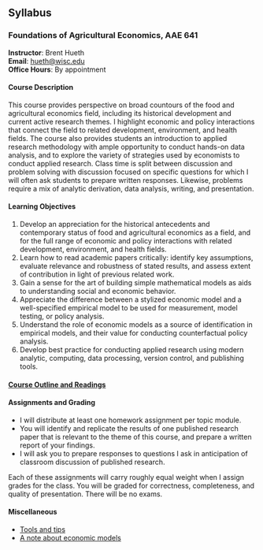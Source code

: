 ## Syllabus

### Foundations of Agricultural Economics, AAE 641

**Instructor**: Brent Hueth  
**Email**: hueth@wisc.edu  
**Office Hours**: By appointment

#### Course Description

This course provides perspective on broad countours of the food and
agricultural economics field, including its historical development and current
active research themes. I highlight economic and policy interactions that
connect the field to related development, environment, and health fields. The
course also provides students an introduction to applied research methodology
with ample opportunity to conduct hands-on data analysis, and to explore the
variety of strategies used by economists to conduct applied research. Class
time is split between discussion and problem solving with discussion focused on
specific questions for which I will often ask students to prepare written
responses. Likewise, problems require a mix of analytic derivation, data
analysis, writing, and presentation.

#### Learning Objectives

1. Develop an appreciation for the historical antecedents and contemporary
   status of food and agricultural economics as a field, and for the full range
   of economic and policy interactions with related development, environment,
   and health fields.
1. Learn how to read academic papers critically: identify key assumptions,
   evaluate relevance and robustness of stated results, and assess extent of
   contribution in light of previous related work.
1. Gain a sense for the art of building simple mathematical models as aids to
   understanding social and economic behavior.
1. Appreciate the difference between a stylized economic model and a
   well-specified empirical model to be used for measurement, model testing,
   or policy analysis.
1. Understand the role of economic models as a source of identification in
   empirical models, and their value for conducting counterfactual policy
   analysis.
1. Develop best practice for conducting applied research using modern
   analytic, computing, data processing, version control, and publishing
   tools.

#### [Course Outline and Readings](./course_outline.md)

#### Assignments and Grading

- I will distribute at least one homework assignment per topic module.
- You will identify and replicate the results of one published research paper
  that is relevant to the theme of this course, and prepare a written report of your findings.
- I will ask you to prepare responses to questions I ask in anticipation of
  classroom discussion of published research.

Each of these assignments will carry roughly equal weight when I assign grades
for the class. You will be graded for correctness, completeness, and quality of
presentation. There will be no exams.

#### Miscellaneous

- [Tools and tips](./tools_tips.md)
- [A note about economic models](./models.md)
